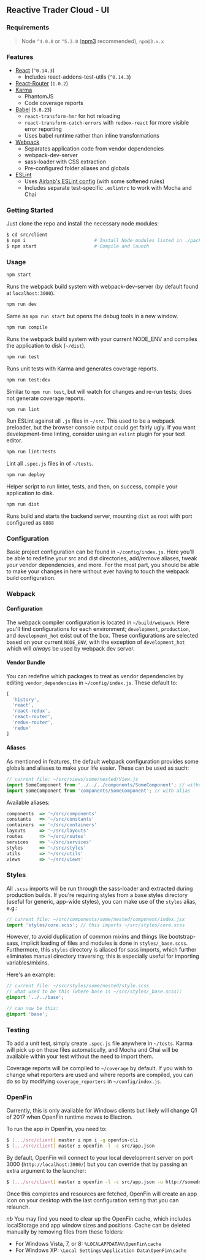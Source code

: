 ## Reactive Trader Cloud - UI

### Requirements

> Node `^4.0.0` or `^5.3.0` ([npm3](https://www.npmjs.com/package/npm3) recommended), `npm@3.x.x`

### Features

* [React](https://github.com/facebook/react) (`^0.14.3`)
  * Includes react-addons-test-utils (`^0.14.3`)
* [React-Router](https://github.com/rackt/react-router) (`1.0.2`)
* [Karma](https://github.com/karma-runner/karma)
  * PhantomJS
  * Code coverage reports
* [Babel](https://github.com/babel/babel) (`5.8.23`)
  * `react-transform-hmr` for hot reloading
  * `react-transform-catch-errors` with `redbox-react` for more visible error reporting
  * Uses babel runtime rather than inline transformations
* [Webpack](https://github.com/webpack/webpack)
  * Separates application code from vendor dependencies
  * webpack-dev-server
  * sass-loader with CSS extraction
  * Pre-configured folder aliases and globals
* [ESLint](http://eslint.org)
  * Uses [Airbnb's ESLint config](https://github.com/airbnb/javascript/tree/master/packages/eslint-config-airbnb) (with some softened rules)
  * Includes separate test-specific `.eslintrc` to work with Mocha and Chai

### Getting Started

Just clone the repo and install the necessary node modules:

```sh
$ cd src/client
$ npm i                         # Install Node modules listed in ./package.json (may take a while the first time)
$ npm start                     # Compile and launch
```

### Usage

```sh
npm start
```
Runs the webpack build system with webpack-dev-server (by default found at `localhost:3000`).

```sh
npm run dev
```
Same as `npm run start` but opens the debug tools in a new window.

```sh
npm run compile
```
Runs the webpack build system with your current NODE_ENV and compiles the application to disk (`~/dist`).

```sh
npm run test
```
Runs unit tests with Karma and generates coverage reports.

```sh
npm run test:dev
```
Similar to `npm run test`, but will watch for changes and re-run tests; does not generate coverage reports.

```sh
npm run lint
```
Run ESLint against all `.js` files in `~/src`. This used to be a webpack preloader, but the browser console output could get fairly ugly. If you want development-time linting, consider using an `eslint` plugin for your text editor.

```sh
npm run lint:tests
```
Lint all `.spec.js` files in of `~/tests`.

```sh
npm run deploy
```
Helper script to run linter, tests, and then, on success, compile your application to disk.

```sh
npm run dist
```
Runs build and starts the backend server, mounting `dist` as root with port configured as `8888`

### Configuration

Basic project configuration can be found in `~/config/index.js`. Here you'll be able to redefine your src and dist directories, add/remove aliases, tweak your vendor dependencies, and more. For the most part, you should be able to make your changes in here without ever having to touch the webpack build configuration.

### Webpack

#### Configuration
The webpack compiler configuration is located in `~/build/webpack`. Here you'll find configurations for each environment; `development`, `production`, and `development_hot` exist out of the box. These configurations are selected based on your current `NODE_ENV`, with the exception of `development_hot` which will _always_ be used by webpack dev server.

#### Vendor Bundle
You can redefine which packages to treat as vendor dependencies by editing `vendor_dependencies` in `~/config/index.js`. These default to:

```js
[
  'history',
  'react',
  'react-redux',
  'react-router',
  'redux-router',
  'redux'
]
```

#### Aliases
As mentioned in features, the default webpack configuration provides some globals and aliases to make your life easier. These can be used as such:

```js
// current file: ~/src/views/some/nested/View.js
import SomeComponent from '../../../components/SomeComponent'; // without alias
import SomeComponent from 'components/SomeComponent'; // with alias
```

Available aliases:
```js
components  => '~/src/components'
constants   => '~/src/constants'
containers  => '~/src/containers'
layouts     => '~/src/layouts'
routes      => '~/src/routes'
services    => '~/src/services'
styles      => '~/src/styles'
utils       => '~/src/utils'
views       => '~/src/views'
```

### Styles

All `.scss` imports will be run through the sass-loader and extracted during production builds. If you're requiring styles from a base styles directory (useful for generic, app-wide styles), you can make use of the `styles` alias, e.g.:

```js
// current file: ~/src/components/some/nested/component/index.jsx
import 'styles/core.scss'; // this imports ~/src/styles/core.scss
```


However, to avoid duplication of common mixins and things like bootstrap-sass, implicit loading of files and modules is done in `styles/_base.scss`.
Furthermore, this `styles` directory is aliased for sass imports, which further eliminates manual directory traversing; this is especially useful for importing variables/mixins.

Here's an example:

```scss
// current file: ~/src/styles/some/nested/style.scss
// what used to be this (where base is ~/src/styles/_base.scss):
@import '../../base';

// can now be this:
@import 'base';
```

### Testing

To add a unit test, simply create `.spec.js` file anywhere in `~/tests`. Karma will pick up on these files automatically, and Mocha and Chai will be available within your test without the need to import them.

Coverage reports will be compiled to `~/coverage` by default. If you wish to change what reporters are used and where reports are compiled, you can do so by modifying `coverage_reporters` in `~/config/index.js`.

### OpenFin

Currently, this is only available for Windows clients but likely will change Q1 of 2017 when OpenFin runtime moves to Electron.

To run the app in OpenFin, you need to:

```sh
$ [.../src/client] master ± npm i -g openfin-cli
$ [.../src/client] master ± openfin -l -c src/app.json
```

By default, OpenFin will connect to your local development server on port 3000 (`http://localhost:3000/`) but you can override that by passing an extra argument to the launcher:

```sh
$ [.../src/client] master ± openfin -l -c src/app.json -u http://somedomain.com
```

Once this completes and resources are fetched, OpenFin will create an app icon on your desktop with the last configuration setting that you can relaunch.

*nb* You may find you need to clear up the OpenFin cache, which includes localStorage and app window sizes and positions. Cache can be deleted manually by removing files from these folders:

 - For Windows Vista, 7, or 8: `%LOCALAPPDATA%\OpenFin\cache`
 - For Windows XP: `\Local Settings\Application Data\OpenFin\cache`
